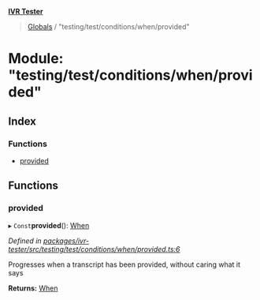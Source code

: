 **[IVR Tester](../README.md)**

> [Globals](../README.md) / "testing/test/conditions/when/provided"

# Module: "testing/test/conditions/when/provided"

## Index

### Functions

* [provided](_testing_test_conditions_when_provided_.md#provided)

## Functions

### provided

▸ `Const`**provided**(): [When](_testing_test_conditions_when_when_.md#when)

*Defined in [packages/ivr-tester/src/testing/test/conditions/when/provided.ts:6](https://github.com/SketchingDev/ivr-tester/blob/8e79354/packages/ivr-tester/src/testing/test/conditions/when/provided.ts#L6)*

Progresses when a transcript has been provided, without caring what it says

**Returns:** [When](_testing_test_conditions_when_when_.md#when)
